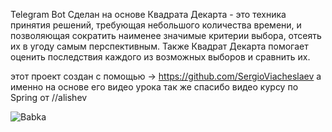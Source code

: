 Telegram Bot 
Сделан на основе Квадрата Декарта - это техника принятия решений, требующая небольшого количества времени, и позволяющая сократить наименее значимые критерии выбора, отсеять их в угоду самым перспективным. Также Квадрат Декарта помогает оценить последствия каждого из возможных выборов и сравнить их.

этот проект создан с помощью -> https://github.com/SergioViacheslaev а именно на основе его видео урока
так же спасибо видео курсу по Spring от //alishev 

![Babka](https://user-images.githubusercontent.com/67800458/107153260-906fb300-697d-11eb-816c-411a63ce8a47.jpg)

